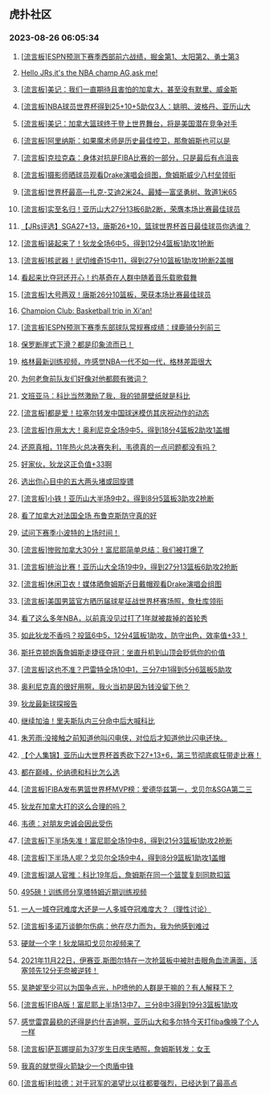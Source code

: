 ## 虎扑社区 
### 2023-08-26 06:05:34

1. [[流言板]ESPN预测下赛季西部前六战绩，掘金第1、太阳第2、勇士第3](https://bbs.hupu.com/61828565.html)

2. [Hello JRs,it's the NBA champ AG,ask me!](https://bbs.hupu.com/61827122.html)

3. [[流言板]美记：我们一直期待且害怕的加拿大，甚至没有默里、威金斯](https://bbs.hupu.com/61828431.html)

4. [[流言板]NBA球员世界杯得到25+10+5助仅3人：姚明、波格丹、亚历山大](https://bbs.hupu.com/61829084.html)

5. [[流言板]美记：加拿大篮球终于登上世界舞台，将是美国潜在竞争对手](https://bbs.hupu.com/61828399.html)

6. [[流言板]阿里纳斯：如果魔术师是历史最佳控卫，那詹姆斯也可以是](https://bbs.hupu.com/61825839.html)

7. [[流言板]克拉克森：身体对抗是FIBA比赛的一部分，只是最后有点沮丧](https://bbs.hupu.com/61828823.html)

8. [[流言板]摄影师晒球员观看Drake演唱会组图，詹姆斯威少八村垒领衔](https://bbs.hupu.com/61827585.html)

9. [[流言板]世界杯最高—扎克-艾迪2米24、最矮—富坚勇树、敦道1米65](https://bbs.hupu.com/61824993.html)

10. [[流言板]实至名归！亚历山大27分13板6助2断，荣膺本场比赛最佳球员](https://bbs.hupu.com/61828670.html)

11. [【JRs评选】SGA27+13，唐斯26+10，篮球世界杯首日最佳球员你选谁？](https://bbs.hupu.com/61828187.html)

12. [[流言板]装起来了！狄龙全场6中5，得到12分4篮板1助攻1抢断](https://bbs.hupu.com/61828169.html)

13. [[流言板]核武器！武切维奇15中11，得到27分10篮板1助攻1抢断2盖帽](https://bbs.hupu.com/61824151.html)

14. [看起来比夺冠还开心！约基奇在人群中随着音乐载歌载舞](https://bbs.hupu.com/61828974.html)

15. [[流言板]大号两双！唐斯26分10篮板，荣获本场比赛最佳球员](https://bbs.hupu.com/61828780.html)

16. [Champion Club: Basketball trip in Xi'an!](https://bbs.hupu.com/61829167.html)

17. [[流言板]ESPN预测下赛季东部球队常规赛成绩：绿鹿骑分列前三](https://bbs.hupu.com/61827202.html)

18. [保罗断崖式下滑？都是印象流而已！](https://bbs.hupu.com/61829382.html)

19. [格林最新训练视频，咋感觉NBA一代不如一代，格林差距很大](https://bbs.hupu.com/61828554.html)

20. [为何老詹前队友们好像对他都颇有微词？](https://bbs.hupu.com/61829474.html)

21. [文班亚马：科比当然激励了我，我的锁屏壁纸就是科比](https://bbs.hupu.com/61825274.html)

22. [[流言板]都是爱！拉塞尔转发中国球迷模仿其庆祝动作的动态](https://bbs.hupu.com/61829079.html)

23. [[流言板]作用太大！奥利尼克全场9中5，得到18分4篮板2助攻1盖帽](https://bbs.hupu.com/61828205.html)

24. [还原真相，11年热火总决赛失利，韦德真的一点问题都没有吗？](https://bbs.hupu.com/61826176.html)

25. [好家伙，狄龙这正负值+33啊](https://bbs.hupu.com/61828215.html)

26. [选出你心目中的五大两头堵或回旋镖](https://bbs.hupu.com/61829578.html)

27. [[流言板]小铁！亚历山大半场9中2，得到8分5篮板3助攻2抢断](https://bbs.hupu.com/61827410.html)

28. [看了加拿大对法国全场 布鲁克斯防守真的好](https://bbs.hupu.com/61828102.html)

29. [试问下赛季小波特的上场时间！](https://bbs.hupu.com/61828419.html)

30. [[流言板]惨败加拿大30分！富尼耶简单总结：我们被打爆了](https://bbs.hupu.com/61828860.html)

31. [[流言板]统治比赛！亚历山大全场19中9，得到27分13篮板6助攻2抢断](https://bbs.hupu.com/61828145.html)

32. [[流言板]休闲卫衣！媒体晒詹姆斯近日戴帽观看Drake演唱会组图](https://bbs.hupu.com/61827496.html)

33. [[流言板]美国男篮官方晒历届球星征战世界杯赛场照，詹杜库领衔](https://bbs.hupu.com/61822557.html)

34. [看了这么多年NBA，以前真没见过打了1年就被裁掉的首轮秀](https://bbs.hupu.com/61828865.html)

35. [如此狄龙不香吗？投篮6中5，12分4篮板1助攻，防守出色，效率值+33！](https://bbs.hupu.com/61828794.html)

36. [斯托克顿炮轰詹姆斯走捷径夺冠：坐直升机到山顶会贬低你的价值](https://bbs.hupu.com/61819166.html)

37. [[流言板]这也不准？巴雷特全场10中1，三分7中1得到5分6篮板5助攻](https://bbs.hupu.com/61828288.html)

38. [奥利尼克真的很好用啊，我火当初是因为钱没留下他？](https://bbs.hupu.com/61828506.html)

39. [狄龙最新球探报告](https://bbs.hupu.com/61828171.html)

40. [继续加油！里夫斯队内三分命中后大喊科比](https://bbs.hupu.com/61824470.html)

41. [朱芳雨:没接触之前知道他叫闪电侠，对位后才知道他比闪电还快。](https://bbs.hupu.com/61827365.html)

42. [【个人集锦】亚历山大世界杯首秀砍下27+13+6，第三节彻底疯狂带走比赛！](https://bbs.hupu.com/61828579.html)

43. [都在巅峰，伦纳德和科比怎么选](https://bbs.hupu.com/61829092.html)

44. [[流言板]FIBA发布男篮世界杯MVP榜：爱德华兹第一，戈贝尔&SGA第二三](https://bbs.hupu.com/61819082.html)

45. [狄龙在加拿大打的这么合理的吗？](https://bbs.hupu.com/61827793.html)

46. [韦德：对朋友忠诚会因此受伤](https://bbs.hupu.com/61826098.html)

47. [[流言板]下半场失准！富尼耶全场19中8，得到21分3篮板1助攻2抢断](https://bbs.hupu.com/61828231.html)

48. [[流言板]下半场人呢？戈贝尔全场9中4，得到8分9篮板1助攻1盖帽](https://bbs.hupu.com/61828268.html)

49. [[流言板]湖人官推：科比19年后，詹姆斯在同一个篮筐复刻同款扣篮](https://bbs.hupu.com/61818794.html)

50. [495磅！训练师分享塔特姆近期训练视频](https://bbs.hupu.com/61827295.html)

51. [一人一城夺冠难度大还是一人多城夺冠难度大？（理性讨论）](https://bbs.hupu.com/61829331.html)

52. [[流言板]多诺万谈鲍尔伤病：他在尽力而为，我为他感到难过](https://bbs.hupu.com/61829027.html)

53. [硬就一个字！狄龙隔扣戈贝尔视频来了](https://bbs.hupu.com/61826831.html)

54. [2021年11月22日，伊赛亚.斯图尔特在一次抢篮板中被肘击眼角血流满面，活塞领先12分无奈被逆转！](https://bbs.hupu.com/61818551.html)

55. [吴艳妮至少可以为国争点光，hP喷他的人群是干嘛的？有人解释下？](https://bbs.hupu.com/61828810.html)

56. [[流言板]FIBA版！富尼耶上半场13中7，三分8中3得到19分3篮板1助攻](https://bbs.hupu.com/61827376.html)

57. [感觉雷霆最稳的还得是约什吉迪啊，亚历山大和多尔特今天打fiba像换了个人一样](https://bbs.hupu.com/61827161.html)

58. [[流言板]萨瓦娜提前为37岁生日庆生晒照，詹姆斯转发：女王](https://bbs.hupu.com/61819591.html)

59. [我真的就觉得火箭缺少一个肉盾中锋](https://bbs.hupu.com/61823182.html)

60. [[流言板]利拉德：对于冠军的渴望比以往都要强烈，已经达到了最高点](https://bbs.hupu.com/61818150.html)

